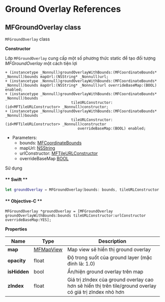 # Ground Overlay References

## MFGroundOverlay class

`MFGroundOverlay` class

**Constructor** 

Lớp `MFGroundOverlay` cung cấp một số phương thức static để tạo đối tượng *MFGroundOverlay* một cách tiện lợi
```objc
+ (instancetype _Nonnull)groundOverlayWithBounds:(MFCoordinateBounds* _Nonnull)bounds mapUrl:(NSString* _Nonnull)url;
+ (instancetype _Nonnull)groundOverlayWithBounds:(MFCoordinateBounds* _Nonnull)bounds mapUrl:(NSString* _Nonnull)url overrideBaseMap:(BOOL) enabled;
+ (instancetype _Nonnull)groundOverlayWithBounds:(MFCoordinateBounds* _Nonnull)bounds
                              tileURLConstructor:(id<MFTileURLConstructor> _Nonnull)constructor;
+ (instancetype _Nonnull)groundOverlayWithBounds:(MFCoordinateBounds* _Nonnull)bounds
                              tileURLConstructor:(id<MFTileURLConstructor> _Nonnull)constructor
                                 overrideBaseMap:(BOOL) enabled;
```

- Parameters:
  - bounds: [MFCoordinateBounds](/reference/coordinates?id=mfcoordinatebounds)
  - mapUrl: [NSString](https://developer.apple.com/documentation/foundation/nsstring)
  - urlConstructor: [MFTileURLConstructor](reference/tile-overlay?id=mftileurlconstructor-protocol)
  - overrideBaseMap [BOOL](https://developer.apple.com/documentation/objectivec/bool)

Sử dụng
<!-- tabs:start -->
#### ** Swift **
```swift
let groundOverlay = MFGroundOverlay(bounds: bounds, tileURLConstructor: urlConstructor, overrideBaseMap: true)
```
#### ** Objective-C **
```objc
MFGroundOverlay *groundOverlay = [MFGroundOverlay groundOverlayWithBounds:bounds tileURLConstructor:urlConstructor overrideBaseMap:YES];
```
<!-- tabs:end -->

**Properties**

| Name         | Type      | Description                                                                            |
|--------------|-----------|----------------------------------------------------------------------------------------|
| **map**      | [MFMapView](/reference/map?id=mfmapview-class) | Map view sẽ hiển thị ground overlay               |
| **opacity**  | float                                          | Độ trong suốt của ground layer (mặc đinh là: 1.0) |
| **isHidden** | bool                                           | Ẩn/hiện ground overlay trên map                   |
| **zIndex**   | float                                          | Giá trị zIndex của ground overlay cao hơn sẽ hiển thị trên tile/ground overlay có giá trị zIndex nhỏ hơn |
